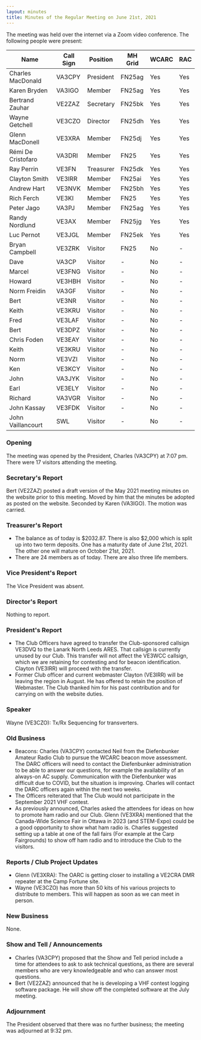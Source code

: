 ```yaml
---
layout: minutes
title: Minutes of the Regular Meeting on June 21st, 2021
---
```

The meeting was held over the internet via a Zoom video conference.
The following people were present:

| Name                   | Call Sign  | Position         | MH Grid | WCARC | RAC |
|------------------------|------------|------------------|---------|-------|-----|
| Charles MacDonald      | VA3CPY     | President        | FN25ag  | Yes   | Yes |
| Karen Bryden           | VA3IGO     | Member           | FN25ag  | Yes   | Yes |
| Bertrand Zauhar        | VE2ZAZ     | Secretary        | FN25bk  | Yes   | Yes |
| Wayne Getchell         | VE3CZO     | Director         | FN25dh  | Yes   | Yes |
| Glenn MacDonell        | VE3XRA     | Member           | FN25dj  | Yes   | Yes |
| Rémi De Cristofaro     | VA3DRI     | Member           | FN25    | Yes   | Yes |
| Ray Perrin             | VE3FN      | Treasurer        | FN25dk  | Yes   | Yes |
| Clayton Smith          | VE3IRR     | Member           | FN25ai  | Yes   | Yes |
| Andrew Hart            | VE3NVK     | Member           | FN25bh  | Yes   | Yes |
| Rich Ferch             | VE3KI      | Member           | FN25    | Yes   | Yes |
| Peter Jago             | VA3PJ      | Member           | FN25ag  | Yes   | Yes |
| Randy Nordlund         | VE3AX      | Member           | FN25jg  | Yes   | Yes |
| Luc Pernot             | VE3JGL     | Member           | FN25ek  | Yes   | Yes |
| Bryan Campbell         | VE3ZRK     | Visitor          | FN25    | No    |  -  |
| Dave                   | VA3CP      | Visitor          |   -     | No    |  -  |
| Marcel                 | VE3FNG     | Visitor          |   -     | No    |  -  |
| Howard                 | VE3HBH     | Visitor          |   -     | No    |  -  |
| Norm Freidin           | VA3GF      | Visitor          |   -     | No    |  -  |
| Bert                   | VE3NR      | Visitor          |   -     | No    |  -  |
| Keith                  | VE3KRU     | Visitor          |   -     | No    |  -  |
| Fred                   | VE3LAF     | Visitor          |   -     | No    |  -  |
| Bert                   | VE3DPZ     | Visitor          |   -     | No    |  -  |
| Chris Foden            | VE3EAY     | Visitor          |   -     | No    |  -  |
| Keith                  | VE3KRU     | Visitor          |   -     | No    |  -  |
| Norm                   | VE3VZI     | Visitor          |   -     | No    |  -  |
| Ken                    | VE3KCY     | Visitor          |   -     | No    |  -  |
| John                   | VA3JYK     | Visitor          |   -     | No    |  -  |
| Earl                   | VE3ELY     | Visitor          |   -     | No    |  -  |
| Richard                | VA3VGR     | Visitor          |   -     | No    |  -  |
| John Kassay            | VE3FDK     | Visitor          |   -     | No    |  -  |
| John Vaillancourt      | SWL        | Visitor          |   -     | No    |  -  |

### Opening

The meeting was opened by the President, Charles (VA3CPY) at 7:07 pm.
There were 17 visitors attending the meeting.

### Secretary's Report

Bert (VE2ZAZ) posted a draft version of the May 2021 meeting minutes on the website prior to this meeting. Moved by him that the minutes be adopted as posted on the website. Seconded by Karen (VA3IGO). The motion was carried.

### Treasurer's Report

- The balance as of today is $2032.87. There is also $2,000 which is split up into two term deposits. One has a maturity date of June 21st, 2021. The other one will mature on October 21st, 2021.
- There are 24 members as of today. There are also three life members.

### Vice President's Report

The Vice President was absent.

### Director's Report

Nothing to report.

### President's Report

- The Club Officers have agreed to transfer the Club-sponsored callsign VE3DVQ to the Lanark North Leeds ARES. That callsign is currently unused by our Club. This transfer will not affect the VE3WCC callsign, which we are retaining for contesting and for beacon identification. Clayton (VE3IRR) will proceed with the transfer.
- Former Club officer and current webmaster Clayton (VE3IRR) will be leaving the region in August. He has offered to retain the position of Webmaster. The Club thanked him for his past contribution and for carrying on with the website duties.

### Speaker

Wayne (VE3CZO): Tx/Rx Sequencing for transverters.

### Old Business

- Beacons: Charles (VA3CPY) contacted Neil from the Diefenbunker Amateur Radio Club to pursue the WCARC beacon move assessment. The DARC officers will need to contact the Diefenbunker administration to be able to answer our questions, for example the availability of an always-on AC supply. Communication with the Diefenbunker was difficult due to COVID, but the situation is improving. Charles will contact the DARC officers again within the next two weeks.
- The Officers reiterated that The Club would not participate in the September 2021 VHF contest.
- As previously announced, Charles asked the attendees for ideas on how to promote ham radio and our Club. Glenn (VE3XRA) mentioned that the Canada-Wide Science Fair in Ottawa in 2023 (and STEM-Expo) could be a good opportunity to show what ham radio is. Charles suggested setting up a table at one of the fall fairs (For example at the Carp Fairgrounds) to show off ham radio and to introduce the Club to the visitors.

### Reports / Club Project Updates

- Glenn (VE3XRA): The OARC is getting closer to installing a VE2CRA DMR repeater at the Camp Fortune site.
- Wayne (VE3CZO) has more than 50 kits of his various projects to distribute to members. This will happen as soon as we can meet in person.

### New Business

None.

### Show and Tell / Announcements

- Charles (VA3CPY) proposed that the Show and Tell period include a time for attendees to ask to ask technical questions, as there are several members who are very knowledgeable and who can answer most questions.
- Bert (VE2ZAZ) announced that he is developing a VHF contest logging software package. He will show off the completed software at the July meeting.

### Adjournment

The President observed that there was no further business; the meeting was adjourned at 9:32 pm.
